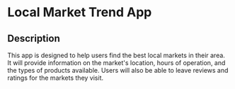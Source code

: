 # Local Market Trend App

## Description

This app is designed to help users find the best local markets in their area. It will provide information on the market's location, hours of operation, and the types of products available. Users will also be able to leave reviews and ratings for the markets they visit.
